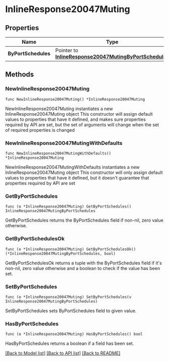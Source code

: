 # InlineResponse20047Muting

## Properties

Name | Type | Description | Notes
------------ | ------------- | ------------- | -------------
**ByPortSchedules** | Pointer to [**InlineResponse20047MutingByPortSchedules**](InlineResponse20047MutingByPortSchedules.md) |  | [optional] 

## Methods

### NewInlineResponse20047Muting

`func NewInlineResponse20047Muting() *InlineResponse20047Muting`

NewInlineResponse20047Muting instantiates a new InlineResponse20047Muting object
This constructor will assign default values to properties that have it defined,
and makes sure properties required by API are set, but the set of arguments
will change when the set of required properties is changed

### NewInlineResponse20047MutingWithDefaults

`func NewInlineResponse20047MutingWithDefaults() *InlineResponse20047Muting`

NewInlineResponse20047MutingWithDefaults instantiates a new InlineResponse20047Muting object
This constructor will only assign default values to properties that have it defined,
but it doesn't guarantee that properties required by API are set

### GetByPortSchedules

`func (o *InlineResponse20047Muting) GetByPortSchedules() InlineResponse20047MutingByPortSchedules`

GetByPortSchedules returns the ByPortSchedules field if non-nil, zero value otherwise.

### GetByPortSchedulesOk

`func (o *InlineResponse20047Muting) GetByPortSchedulesOk() (*InlineResponse20047MutingByPortSchedules, bool)`

GetByPortSchedulesOk returns a tuple with the ByPortSchedules field if it's non-nil, zero value otherwise
and a boolean to check if the value has been set.

### SetByPortSchedules

`func (o *InlineResponse20047Muting) SetByPortSchedules(v InlineResponse20047MutingByPortSchedules)`

SetByPortSchedules sets ByPortSchedules field to given value.

### HasByPortSchedules

`func (o *InlineResponse20047Muting) HasByPortSchedules() bool`

HasByPortSchedules returns a boolean if a field has been set.


[[Back to Model list]](../README.md#documentation-for-models) [[Back to API list]](../README.md#documentation-for-api-endpoints) [[Back to README]](../README.md)


